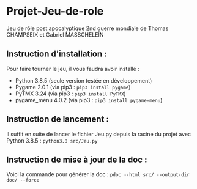 # Projet-Jeu-de-role
Jeu de rôle post apocalyptique 2nd guerre mondiale de Thomas CHAMPSEIX et Gabriel MASSCHELEIN

## Instruction d'installation :

Pour faire tourner le jeu, il vous faudra avoir installé :
* Python 3.8.5 (seule version testée en développement) 
* Pygame 2.0.1 (via pip3 : `pip3 install pygame`)
* PyTMX 3.24 (via pip3 : `pip3 install PyTMX`)
* pygame_menu 4.0.2 (via pip3 : `pip3 install pygame-menu`)

## Instruction de lancement : 

Il suffit en suite de lancer le fichier Jeu.py depuis la racine du projet avec Python 3.8.5 :
    `python3.8 src/Jeu.py`

## Instruction de mise à jour de la doc :

Voici la commande pour générer la doc :
`pdoc --html src/ --output-dir doc/ --force`